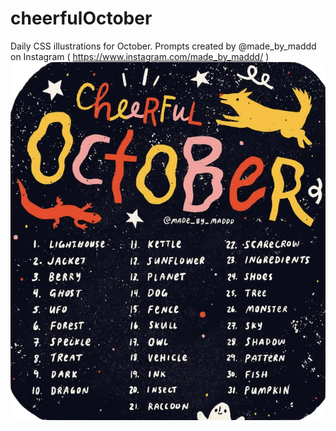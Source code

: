 # cheerfulOctober
Daily CSS illustrations for October. Prompts created by @made_by_maddd on Instagram ( https://www.instagram.com/made_by_maddd/ )
<img src="/assets/prompt.png">